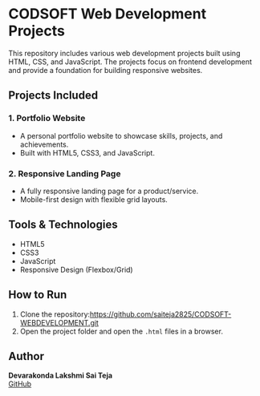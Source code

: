 # CODSOFT Web Development Projects

This repository includes various web development projects built using HTML, CSS, and JavaScript. The projects focus on frontend development and provide a foundation for building responsive websites.

## Projects Included

### 1. Portfolio Website
- A personal portfolio website to showcase skills, projects, and achievements.
- Built with HTML5, CSS3, and JavaScript.

### 2. Responsive Landing Page
- A fully responsive landing page for a product/service.
- Mobile-first design with flexible grid layouts.

## Tools & Technologies
- HTML5
- CSS3
- JavaScript
- Responsive Design (Flexbox/Grid)

## How to Run
1. Clone the repository:https://github.com/saiteja2825/CODSOFT-WEBDEVELOPMENT.git
2. Open the project folder and open the `.html` files in a browser.

## Author
**Devarakonda Lakshmi Sai Teja**  
[GitHub](https://github.com/saiteja2825)
